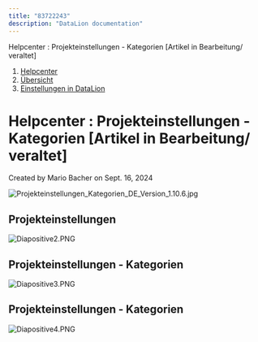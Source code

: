 ```yaml
---
title: "83722243"
description: "DataLion documentation"
---
```


Helpcenter : Projekteinstellungen - Kategorien \[Artikel in Bearbeitung/ veraltet\]  

1.  [Helpcenter](index.html)
2.  [Übersicht](2982609.html)
3.  [Einstellungen in DataLion](Einstellungen-in-DataLion_3539137.html)

# Helpcenter : Projekteinstellungen - Kategorien \[Artikel in Bearbeitung/ veraltet\]

Created by Mario Bacher on Sept. 16, 2024

![Projekteinstellungen_Kategorien_DE_Version_1.10.6.jpg](/img/83755016.jpg?width=760)

## Projekteinstellungen

![Diapositive2.PNG](/img/83755023.png?width=760)

## Projekteinstellungen - Kategorien

![Diapositive3.PNG](/img/83755029.png?width=760)

## Projekteinstellungen - Kategorien

![Diapositive4.PNG](/img/83755035.png?width=760)